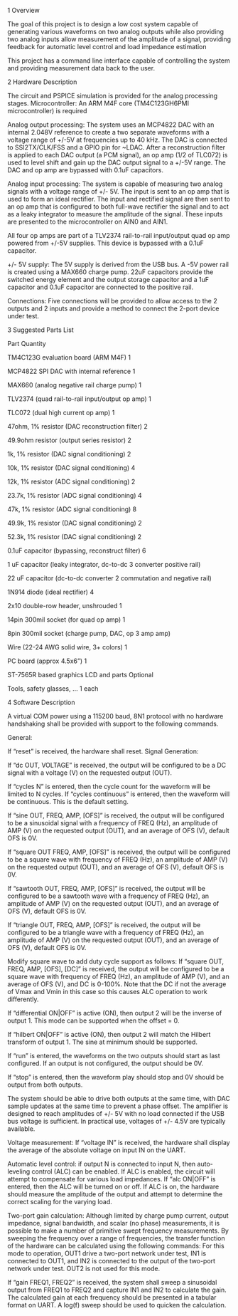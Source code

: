 1 Overview

The goal of this project is to design a low cost system capable of generating various waveforms on two analog outputs while also providing two analog inputs allow measurement of the amplitude of a
signal, providing feedback for automatic level control and load impedance estimation

This project has a command line interface capable of controlling the system and providing measurement data back to the user.






2 Hardware Description

The circuit and PSPICE simulation is provided for the analog processing stages. Microcontroller:
An ARM M4F core (TM4C123GH6PMI microcontroller) is required


Analog output processing:
The system uses an MCP4822 DAC with an internal 2.048V reference to create a two separate waveforms with a voltage range of +/-5V at frequencies up to 40 kHz. The DAC is connected to SSI2TX/CLK/FSS and a GPIO pin for ~LDAC.  After a reconstruction filter is applied to each DAC output (a PCM signal), an op amp (1/2 of TLC072) is used to level shift and gain up the DAC output signal to a
+/-5V range.  The DAC and op amp are bypassed with 0.1uF capacitors.

Analog input processing:
The system is capable of measuring two analog signals with a voltage range of +/- 5V.  The input is sent to an op amp that is used to form an ideal rectifier.  The input and rectified signal are then sent to an op amp that is configured to both full-wave rectifier the signal and to act as a leaky integrator to measure the amplitude of the signal.   These inputs are presented to the microcontroller on AIN0 and AIN1.

All four op amps are part of a TLV2374 rail-to-rail input/output quad op amp powered from +/-5V supplies. This device is bypassed with a 0.1uF capacitor.

+/- 5V supply:
The 5V supply is derived from the USB bus.  A -5V power rail is created using a MAX660 charge pump.
22uF capacitors provide the switched energy element and the output storage capacitor and a 1uF
capacitor and 0.1uF capacitor are connected to the positive rail.

Connections:
Five connections will be provided to allow access to the 2 outputs and 2 inputs and provide a method to connect the 2-port device under test. 







3 Suggested Parts List


Part                                                                             Quantity

TM4C123G evaluation board (ARM M4F)                         1

MCP4822 SPI DAC with internal reference                       1

MAX660 (analog negative rail charge pump)                    1

TLV2374 (quad rail-to-rail input/output op amp)                1

TLC072 (dual high current op amp)                                  1

47ohm, 1% resistor (DAC reconstruction filter)                 2

49.9ohm resistor (output series resistor)                           2

1k, 1% resistor (DAC signal conditioning)                         2

10k, 1% resistor (DAC signal conditioning)                       4

12k, 1% resistor (ADC signal conditioning)                       2

23.7k, 1% resistor (ADC signal conditioning)                    4

47k, 1% resistor (ADC signal conditioning)                       8

49.9k, 1% resistor (DAC signal conditioning)                    2

52.3k, 1% resistor (DAC signal conditioning)                    2

0.1uF capacitor (bypassing, reconstruct filter)                  6

1 uF capacitor (leaky integrator, dc-to-dc                          3 converter positive rail)

22 uF capacitor (dc-to-dc converter                                  2 commutation and negative rail)

1N914 diode (ideal rectifier)                                              4

2x10 double-row header, unshrouded                               1

14pin 300mil socket (for quad op amp)                             1

8pin 300mil socket (charge pump, DAC, op                      3 amp amp)

Wire (22-24 AWG solid wire, 3+ colors)                            1

PC board (approx 4.5x6”)                                                  1

ST-7565R based graphics LCD and parts                   Optional

Tools, safety glasses, …                                               1 each








4 Software Description


A virtual COM power using a 115200 baud, 8N1 protocol with no hardware handshaking shall be provided with support to the following commands.

General:

If “reset” is received, the hardware shall reset. 
Signal Generation:

If “dc OUT, VOLTAGE” is received, the output will be configured to be a DC signal with a voltage (V) on the requested output (OUT).

If “cycles N” is entered, then the cycle count for the waveform will be limited to N cycles.
If “cycles continuous” is entered, then the waveform will be continuous.  This is the default setting.

If “sine OUT, FREQ, AMP, [OFS]” is received, the output will be configured to be a sinusoidal signal with a frequency of FREQ (Hz), an amplitude of AMP (V) on the requested output (OUT), and an average of OFS (V), default OFS is 0V.

If “square OUT FREQ, AMP, [OFS]” is received, the output will be configured to be a square wave with frequency of FREQ (Hz), an amplitude of AMP (V) on the requested output (OUT), and an average of OFS (V), default OFS is 0V.

If “sawtooth OUT, FREQ, AMP, [OFS]” is received, the output will be configured to be a sawtooth wave with a frequency of FREQ (Hz), an amplitude of AMP (V) on the requested output (OUT), and an average of OFS (V), default OFS is 0V.

If “triangle OUT, FREQ, AMP, [OFS]” is received, the output will be configured to be a triangle wave with a frequency of FREQ (Hz), an amplitude of AMP (V) on the requested output (OUT), and an average of OFS (V), default OFS is 0V.

Modify square wave to add duty cycle support as follows:
If “square OUT, FREQ, AMP, [OFS], [DC]” is received, the output will be configured to be a square wave with frequency of FREQ (Hz), an amplitude of AMP (V), and an average of OFS (V), and DC is 0-100%. Note that the DC if not the average of Vmax and Vmin in this case so this causes ALC operation to work differently.

If “differential ON|OFF” is active (ON), then output 2 will be the inverse of output 1.  This mode can be supported when the offset = 0.

If “hilbert ON|OFF” is active (ON), then output 2 will match the Hilbert transform of output 1. The sine at minimum should be supported.

If “run” is entered, the waveforms on the two outputs should start as last configured.  If an output is not configured, the output should be 0V.

If “stop” is entered, then the waveform play should stop and 0V should be output from both outputs.

The system should be able to drive both outputs at the same time, with DAC sample updates at the same time to prevent a phase offset.  The amplifier is designed to reach amplitudes of +/- 5V with no load connected if the USB bus voltage is sufficient.  In practical use, voltages of +/- 4.5V are typically
available.


Voltage measurement:
If “voltage IN” is received, the hardware shall display the average of the absolute voltage on input IN on the UART.

Automatic level control:
if output N is connected to input N, then auto-leveling control (ALC) can be enabled.  If ALC is enabled, the circuit will attempt to compensate for various load impedances. 
If “alc ON|OFF” is entered, then the ALC will be turned on or off.  If ALC is on, the hardware should measure the amplitude of the output and attempt to determine the correct scaling for the varying load.

Two-port gain calculation:
Although limited by charge pump current, output impedance, signal bandwidth, and scalar (no phase) measurements, it is possible to make a number of primitive swept frequency measurements.  By sweeping the frequency over a range of frequencies, the transfer function of the hardware can be calculated using the following commands:  For this mode to operation, OUT1 drive a two-port network under test, IN1 is connected to OUT1, and IN2 is connected to the output of the two-port network under test.  OUT2 is not used for this mode.

If “gain FREQ1, FREQ2” is received, the system shall sweep a sinusoidal output from FREQ1 to FREQ2 and capture IN1 and IN2 to calculate the gain.  The calculated gain at each frequency should be presented in a tabular format on UART.  A log(f) sweep should be used to quicken the calculation.

